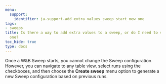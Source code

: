```yaml
---
menu:
  support:
    identifier: ja-support-add_extra_values_sweep_start_new_one
tags:
- sweeps
title: Is there a way to add extra values to a sweep, or do I need to start a new
  one?
toc_hide: true
type: docs
---
```


Once a W&B Sweep starts, you cannot change the Sweep configuration. However, you can navigate to any table view, select runs using the checkboxes, and then choose the **Create sweep** menu option to generate a new Sweep configuration based on previous runs.